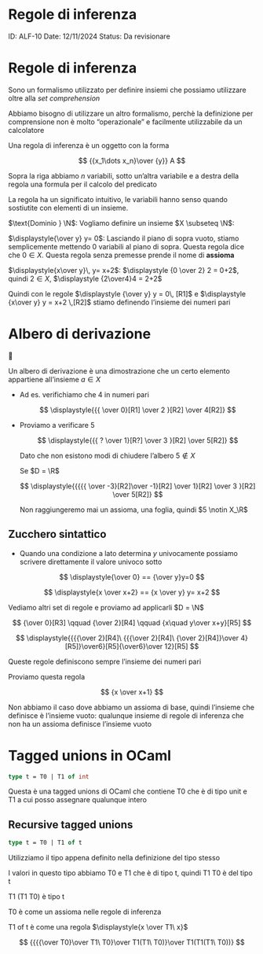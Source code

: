 # Regole di inferenza

ID: ALF-10
Date: 12/11/2024
Status: Da revisionare

# Regole di inferenza

Sono un formalismo utilizzato per definire insiemi che possiamo utilizzare oltre alla *set comprehension*

Abbiamo bisogno di utilizzare un altro formalismo, perchè la definizione per comprensione non è molto “operazionale” e facilmente utilizzabile da un calcolatore

Una regola di inferenza è un oggetto con la forma

$$
{{x_1\dots x_n}\over {y}} A
$$

Sopra la riga abbiamo $n$ variabili, sotto un’altra variabile e a destra della regola una formula per il calcolo del predicato

La regola ha un significato intuitivo, le variabili hanno senso quando sostiutite con elementi di un insieme. 

$\text{Dominio } \N$: Vogliamo definire un insieme $X \subseteq \N$:

$\displaystyle{\over y} y= 0$: Lasciando il piano di sopra vuoto, stiamo semplicemente mettendo 0 variabili al piano di sopra. Questa regola dice che $0 \in X$. Questa regola senza premesse prende il nome di **assioma**

$\displaystyle{x\over y}\, y= x+2$: $\displaystyle {0 \over 2} 2 = 0+2$, quindi $2 \in X$, $\displaystyle {2\over4}4 = 2+2$

Quindi con le regole $\displaystyle {\over y} y = 0\, [R1]$ e $\displaystyle {x\over y} y = x+2 \,[R2]$ stiamo definendo l’insieme dei numeri pari

# Albero di derivazione

<aside>
📌

Un albero di derivazione è una dimostrazione che un certo elemento appartiene all’insieme $a \in X$

</aside>

- Ad es. verifichiamo che 4 in numeri pari
    
    $$
    \displaystyle{{{ \over 0}[R1] \over 2 }[R2] \over 4[R2]}
    $$
    
- Proviamo a verificare 5
    
    $$
    \displaystyle{{{ ? \over 1}[R?] \over 3 }[R2] \over 5[R2]}
    $$
    
    Dato che non esistono modi di chiudere l’albero $5 \notin X$
    
    Se $D = \R$
    
    $$
    \displaystyle{{{{{ \over -3}[R2]\over -1}[R2] \over 1}[R2] \over 3 }[R2] \over 5[R2]}
    $$
    
    Non raggiungeremo mai un assioma, una foglia, quindi $5 \notin X_\R$
    

## Zucchero sintattico

- Quando una condizione a lato determina $y$ univocamente possiamo scrivere direttamente il valore univoco sotto

$$
\displaystyle{\over 0} == {\over y}y=0
$$

$$
\displaystyle{x \over x+2} == {x \over y} y= x+2
$$

Vediamo altri set di regole e proviamo ad applicarli $D = \N$

$$
{\over 0}[R3] \qquad {\over 2}[R4] \qquad {x\quad y\over x+y}[R5]
$$

$$
\displaystyle{{{{\over 2}[R4]\ {{{\over 2}[R4]\ {\over 2}[R4]}\over 4}[R5]}\over6}[R5]{\over6}\over 12}[R5]
$$

Queste regole definiscono sempre l’insieme dei numeri pari

Proviamo questa regola

$$
{x \over x+1}
$$

Non abbiamo il caso dove abbiamo un assioma di base, quindi l’insieme che definisce è l’insieme vuoto: qualunque insieme di regole di inferenza che non ha un assioma definisce l’insieme vuoto

# Tagged unions in OCaml

```ocaml
type t = T0 | T1 of int
```

Questa è una tagged unions di OCaml che contiene T0 che è di tipo unit e T1 a cui posso assegnare qualunque intero

## Recursive tagged unions

```ocaml
type t = T0 | T1 of t
```

Utilizziamo il tipo appena definito nella definizione del tipo stesso

I valori in questo tipo abbiamo T0 e T1 che è di tipo t, quindi T1 T0 è del tipo t

T1 (T1 T0) è tipo t

T0 è come un assioma nelle regole di inferenza

T1 of t è come una regola $\displaystyle{x \over T1\ x}$

$$
{{{{\over T0}\over T1\ T0}\over T1(T1\ T0)}\over T1(T1(T1\ T0))}
$$